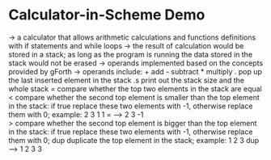 # Calculator-in-Scheme Demo

-> a calculator that allows arithmetic calculations and functions definitions with if statements and while loops
-> the result of calculation would be stored in a stack; as long as the program is running the data stored in the stack would not be erased 
-> operands implemented based on the concepts provided by gForth
-> operands include: +     add
                     -     subtract
                     *     multiply
                     .     pop up the last inserted element in the stack
                     .s    print out the stack size and the whole stack
                     =     compare whether the top two elements in the stack are equal
                     <     compare whether the second top element is smaller than the top element in the stack: if true replace these two                            elements with -1, otherwise replace them with 0; example: 2 3 1 1 =   -->   2 3 -1  
                     >     compare whether the second top element is bigger than the top element in the stack: if true replace these two                              elements with -1, otherwise replace them with 0;
                     dup   duplicate the top element in the stack; example: 1 2 3 dup   -->    1 2 3 3 
                     
